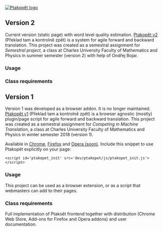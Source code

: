 [![Ptakopět logo](https://raw.githubusercontent.com/zouharvi/ptakopet/master/v1/meta/logo.png)](https://ptakopet.vilda.net)


## Version 2
Current version (static page) with word level quality estimation. [Ptakopět v2](https://ptakopet.vilda.net) (Překlad tam a kontrolně zpět) is a system for agile forward and backward translation. This project was created as a semestral assignment for _Semestral project_, a class at Charles University Faculty of Mathematics and Physics in summer semester (version 2) with help of Ondřej Bojar.

### Usage

### Class requirements

## Version 1

Version 1 was developed as a browser addon. It is no longer maintained. [Ptakopět v1](http://vilda.net/s/dod_ptakopet) (Překlad tam a kontrolně zpět) is a browser agnostic (mostly) plugin/page script for agile forward and backward translation. This project was created as a semestral assignment for _Competing in Machine Translation_, a class at Charles University Faculty of Mathematics and Physics in winter semester 2018 (version 1).

Available in [Chrome](https://chrome.google.com/webstore/detail/ptakop%C4%9Bt/hgjlgmhmcmcmjiclegnipnaeejpibjmn), [Firefox](https://addons.mozilla.org/en-US/firefox/addon/ptakop%C4%9Bt/) and [Opera (soon)](https://addons.mozilla.org/en-US/firefox/addon/ptakop%C4%9Bt/). Include this snippet to use Ptakopět explicitly on your page:

```<script id='ptakopet_init' src='dev/ptakopet/js/ptakopet_init.js'></script>```


### Usage
This project can be used as a browser extension, or as a script that webmasters can add to their pages.

### Class requirements
Full implementation of Ptakoět frontend together with distribution (Chrome Web Store, Add-ons for Firefox and Opera addons) and user documentation.

